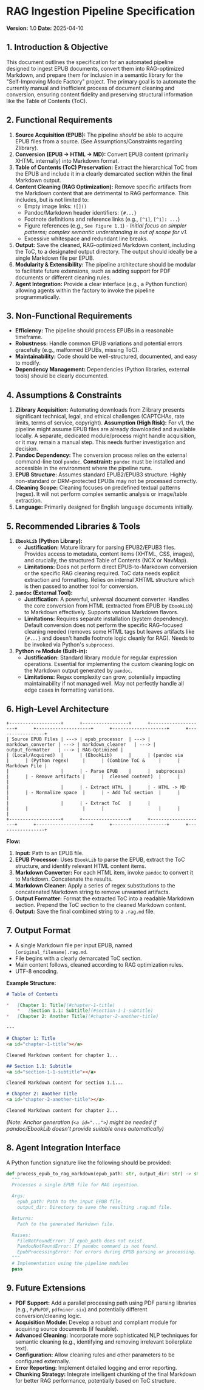 # RAG Ingestion Pipeline Specification

**Version:** 1.0
**Date:** 2025-04-10

## 1. Introduction & Objective

This document outlines the specification for an automated pipeline designed to ingest EPUB documents, convert them into RAG-optimized Markdown, and prepare them for inclusion in a semantic library for the "Self-Improving Mode Factory" project. The primary goal is to automate the currently manual and inefficient process of document cleaning and conversion, ensuring content fidelity and preserving structural information like the Table of Contents (ToC).

## 2. Functional Requirements

1.  **Source Acquisition (EPUB):** The pipeline *should* be able to acquire EPUB files from a source. (See Assumptions/Constraints regarding Zlibrary).
2.  **Conversion (EPUB -> HTML -> MD):** Convert EPUB content (primarily XHTML internally) into Markdown format.
3.  **Table of Contents (ToC) Preservation:** Extract the hierarchical ToC from the EPUB and include it in a clearly demarcated section within the final Markdown output.
4.  **Content Cleaning (RAG Optimization):** Remove specific artifacts from the Markdown content that are detrimental to RAG performance. This includes, but is not limited to:
    *   Empty image links: `![]()`
    *   Pandoc/Markdown header identifiers: `{#...}`
    *   Footnote definitions and reference links (e.g., `[^1]`, `[^1]: ...`)
    *   Figure references (e.g., `See Figure 1.1`) - *Initial focus on simpler patterns; complex semantic understanding is out of scope for v1.*
    *   Excessive whitespace and redundant line breaks.
5.  **Output:** Save the cleaned, RAG-optimized Markdown content, including the ToC, to a designated output directory. The output should ideally be a single Markdown file per EPUB.
6.  **Modularity & Extensibility:** The pipeline architecture should be modular to facilitate future extensions, such as adding support for PDF documents or different cleaning rules.
7.  **Agent Integration:** Provide a clear interface (e.g., a Python function) allowing agents within the factory to invoke the pipeline programmatically.

## 3. Non-Functional Requirements

*   **Efficiency:** The pipeline should process EPUBs in a reasonable timeframe.
*   **Robustness:** Handle common EPUB variations and potential errors gracefully (e.g., malformed EPUBs, missing ToC).
*   **Maintainability:** Code should be well-structured, documented, and easy to modify.
*   **Dependency Management:** Dependencies (Python libraries, external tools) should be clearly documented.

## 4. Assumptions & Constraints

1.  **Zlibrary Acquisition:** Automating downloads from Zlibrary presents significant technical, legal, and ethical challenges (CAPTCHAs, rate limits, terms of service, copyright). **Assumption (High Risk):** For v1, the pipeline might assume EPUB files are already downloaded and available locally. A separate, dedicated module/process might handle acquisition, or it may remain a manual step. This needs further investigation and decision.
2.  **Pandoc Dependency:** The conversion process relies on the external command-line tool `pandoc`. **Constraint:** `pandoc` must be installed and accessible in the environment where the pipeline runs.
3.  **EPUB Structure:** Assumes standard EPUB2/EPUB3 structure. Highly non-standard or DRM-protected EPUBs may not be processed correctly.
4.  **Cleaning Scope:** Cleaning focuses on predefined textual patterns (regex). It will not perform complex semantic analysis or image/table extraction.
5.  **Language:** Primarily designed for English language documents initially.

## 5. Recommended Libraries & Tools

1.  **`EbookLib` (Python Library):**
    *   **Justification:** Mature library for parsing EPUB2/EPUB3 files. Provides access to metadata, content items (XHTML, CSS, images), and crucially, the structured Table of Contents (NCX or NavMap).
    *   **Limitations:** Does not perform direct EPUB-to-Markdown conversion or the specific RAG cleaning required. ToC data needs explicit extraction and formatting. Relies on internal XHTML structure which is then passed to another tool for conversion.
2.  **`pandoc` (External Tool):**
    *   **Justification:** A powerful, universal document converter. Handles the core conversion from HTML (extracted from EPUB by `EbookLib`) to Markdown effectively. Supports various Markdown flavors.
    *   **Limitations:** Requires separate installation (system dependency). Default conversion does not perform the specific RAG-focused cleaning needed (removes some HTML tags but leaves artifacts like `{#...}` and doesn't handle footnote logic cleanly for RAG). Needs to be invoked via Python's `subprocess`.
3.  **Python `re` Module (Built-in):**
    *   **Justification:** Standard library module for regular expression operations. Essential for implementing the custom cleaning logic on the Markdown output generated by `pandoc`.
    *   **Limitations:** Regex complexity can grow, potentially impacting maintainability if not managed well. May not perfectly handle all edge cases in formatting variations.

## 6. High-Level Architecture

```
+-------------------+      +-----------------+      +--------------------+      +--------------------+      +--------------------+      +-----------------+
| Source EPUB Files | ---> | epub_processor  | ---> | markdown_converter | ---> | markdown_cleaner   | ---> | output_formatter   | ---> | RAG-Optimized |
| (Local/Acquired)  |      | (EbookLib)      |      | (pandoc via        |      | (Python regex)     |      | (Combine ToC &     |      | Markdown File |
|                   |      | - Parse EPUB    |      |  subprocess)       |      | - Remove artifacts |      |  cleaned content)  |      |               |
|                   |      | - Extract HTML  |      | - HTML -> MD       |      | - Normalize space  |      | - Add ToC section  |      |               |
|                   |      | - Extract ToC   |      |                    |      |                    |      |                    |      |               |
+-------------------+      +-----------------+      +--------------------+      +--------------------+      +--------------------+      +-----------------+
```

**Flow:**

1.  **Input:** Path to an EPUB file.
2.  **EPUB Processor:** Uses `EbookLib` to parse the EPUB, extract the ToC structure, and identify relevant HTML content items.
3.  **Markdown Converter:** For each HTML item, invoke `pandoc` to convert it to Markdown. Concatenate the results.
4.  **Markdown Cleaner:** Apply a series of regex substitutions to the concatenated Markdown string to remove unwanted artifacts.
5.  **Output Formatter:** Format the extracted ToC into a readable Markdown section. Prepend the ToC section to the cleaned Markdown content.
6.  **Output:** Save the final combined string to a `.rag.md` file.

## 7. Output Format

*   A single Markdown file per input EPUB, named `[original_filename].rag.md`.
*   File begins with a clearly demarcated ToC section.
*   Main content follows, cleaned according to RAG optimization rules.
*   UTF-8 encoding.

**Example Structure:**

```markdown
# Table of Contents

*   [Chapter 1: Title](#chapter-1-title)
    *   [Section 1.1: Subtitle](#section-1-1-subtitle)
*   [Chapter 2: Another Title](#chapter-2-another-title)

---

# Chapter 1: Title
<a id="chapter-1-title"></a>

Cleaned Markdown content for chapter 1...

## Section 1.1: Subtitle
<a id="section-1-1-subtitle"></a>

Cleaned Markdown content for section 1.1...

# Chapter 2: Another Title
<a id="chapter-2-another-title"></a>

Cleaned Markdown content for chapter 2...
```
*(Note: Anchor generation (`<a id="...">`) might be needed if pandoc/EbookLib doesn't provide suitable ones automatically)*

## 8. Agent Integration Interface

A Python function signature like the following should be provided:

```python
def process_epub_to_rag_markdown(epub_path: str, output_dir: str) -> str:
  """
  Processes a single EPUB file for RAG ingestion.

  Args:
    epub_path: Path to the input EPUB file.
    output_dir: Directory to save the resulting .rag.md file.

  Returns:
    Path to the generated Markdown file.

  Raises:
    FileNotFoundError: If epub_path does not exist.
    PandocNotFoundError: If pandoc command is not found.
    EpubProcessingError: For errors during EPUB parsing or processing.
  """
  # Implementation using the pipeline modules
  pass
```

## 9. Future Extensions

*   **PDF Support:** Add a parallel processing path using PDF parsing libraries (e.g., `PyMuPDF`, `pdfminer.six`) and potentially different conversion/cleaning logic.
*   **Acquisition Module:** Develop a robust and compliant module for acquiring source documents (if feasible).
*   **Advanced Cleaning:** Incorporate more sophisticated NLP techniques for semantic cleaning (e.g., identifying and removing irrelevant boilerplate text).
*   **Configuration:** Allow cleaning rules and other parameters to be configured externally.
*   **Error Reporting:** Implement detailed logging and error reporting.
*   **Chunking Strategy:** Integrate intelligent chunking of the final Markdown for better RAG performance, potentially based on ToC structure.